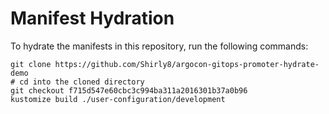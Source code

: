 # Manifest Hydration

To hydrate the manifests in this repository, run the following commands:

```shell
git clone https://github.com/Shirly8/argocon-gitops-promoter-hydrate-demo
# cd into the cloned directory
git checkout f715d547e60cbc3c994ba311a2016301b37a0b96
kustomize build ./user-configuration/development
```
